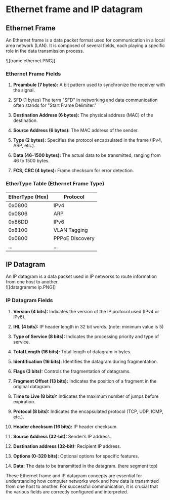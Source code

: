 # Ethernet frame and IP datagram  
  
## Ethernet Frame  
  
An Ethernet frame is a data packet format used for communication in a local area network (LAN). It is composed of several fields, each playing a specific role in the data transmission process.  
  
![[trame ethernet.PNG]]  
### Ethernet Frame Fields  
  
1. **Preambule (7 bytes):** A bit pattern used to synchronize the receiver with the signal.  
  
2. SFD (1 bytes) The term "SFD" in networking and data communication often stands for "Start Frame Delimiter."  
  
3. **Destination Address (6 bytes):** The physical address (MAC) of the destination.  
  
4. **Source Address (6 bytes):** The MAC address of the sender.  
  
5. **Type (2 bytes):** Specifies the protocol encapsulated in the frame (IPv4, ARP, etc.).  
  
6. **Data (46-1500 bytes):** The actual data to be transmitted, ranging from 46 to 1500 bytes.  
  
7. **FCS, CRC (4 bytes):** Frame checksum for error detection.  
  
### EtherType Table (Ethernet Frame Type)  
  
|EtherType (Hex)|Protocol|  
|---|---|  
|0x0800|IPv4|  
|0x0806|ARP|  
|0x86DD|IPv6|  
|0x8100|VLAN Tagging|  
|0x0800|PPPoE Discovery|  
|...|...|  
  
## IP Datagram  
  
An IP datagram is a data packet used in IP networks to route information from one host to another.  
![[datagramme ip.PNG]]  
### IP Datagram Fields  
  
1. **Version (4 bits):** Indicates the version of the IP protocol used (IPv4 or IPv6).  
	  
1. **IHL (4 bits):** IP header length in 32 bit words. (note: minimum value is 5)  
	  
1. **Type of Service (8 bits):** Indicates the processing priority and type of service.  
	  
1. **Total Length (16 bits):** Total length of datagram in bytes.  
	  
1. **Identification (16 bits):** Identifies the datagram during fragmentation.  
	  
1. **Flags (3 bits):** Controls the fragmentation of datagrams.
	
1. **Fragment Offset (13 bits):** Indicates the position of a fragment in the original datagram.
    
8. **Time to Live (8 bits):** Indicates the maximum number of jumps before expiration.
    
9. **Protocol (8 bits):** Indicates the encapsulated protocol (TCP, UDP, ICMP, etc.).
    
10. **Header checksum (16 bits):** IP header checksum.
    
11. **Source Address (32-bit):** Sender’s IP address.
    
12. **Destination address (32-bit):** Recipient IP address.
    
13. **Options (0-320 bits):** Optional options for specific features.
    
14. **Data:** The data to be transmitted in the datagram. (here segment tcp)
    

These Ethernet frame and IP datagram concepts are essential for understanding how computer networks work and how data is transmitted from one host to another. For successful communication, it is crucial that the various fields are correctly configured and interpreted.